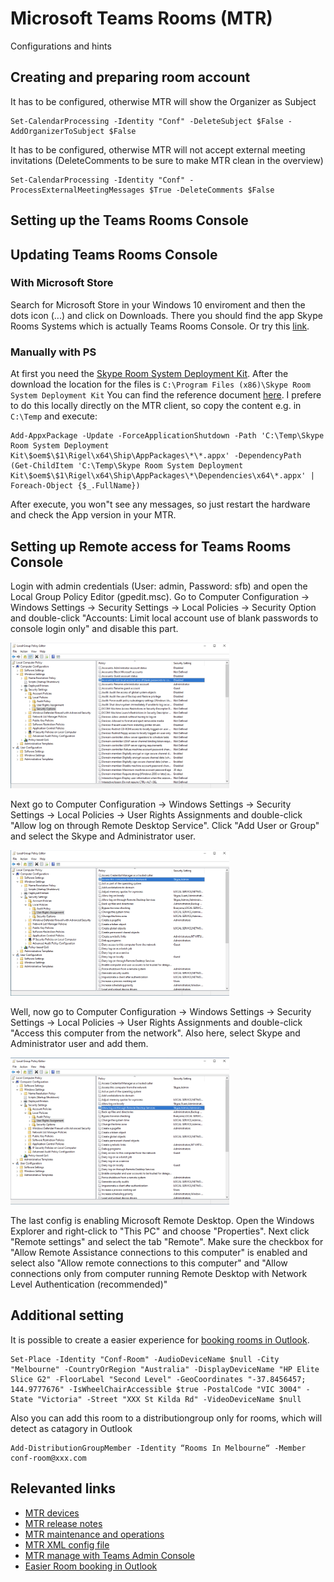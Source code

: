 # Microsoft Teams Rooms (MTR)
Configurations and hints


## Creating and preparing room account
It has to be configured, otherwise MTR will show the Organizer as Subject
```
Set-CalendarProcessing -Identity "Conf" -DeleteSubject $False -AddOrganizerToSubject $False
```
It has to be configured, otherwise MTR will not accept external meeting invitations (DeleteComments to be sure to make MTR clean in the overview) 
```
Set-CalendarProcessing -Identity "Conf" -ProcessExternalMeetingMessages $True -DeleteComments $False
```


## Setting up the Teams Rooms Console

## Updating Teams Rooms Console

### With Microsoft Store
Search for Microsoft Store in your Windows 10 enviroment and then the dots icon (...) and click on Downloads. 
There you should find the app Skype Rooms Systems which is actually Teams Rooms Console. Or try this [link](https://www.microsoft.com/en-us/p/skype-room-system/9nblggh5799l?).

### Manually with PS
At first you need the [Skype Room System Deployment Kit](https://go.microsoft.com/fwlink/?linkid=851168). 
After the download the location for the files is `C:\Program Files (x86)\Skype Room System Deployment Kit`
You can find the reference document [here](https://docs.microsoft.com/en-us/microsoftteams/rooms/rooms-operations#to-update-using-powershell).
I prefere to do this locally directly on the MTR client, so copy the content e.g. in `C:\Temp` and execute:
```
Add-AppxPackage -Update -ForceApplicationShutdown -Path 'C:\Temp\Skype Room System Deployment Kit\$oem$\$1\Rigel\x64\Ship\AppPackages\*\*.appx' -DependencyPath (Get-ChildItem 'C:\Temp\Skype Room System Deployment Kit\$oem$\$1\Rigel\x64\Ship\AppPackages\*\Dependencies\x64\*.appx' | Foreach-Object {$_.FullName})
```
After execute, you won"t see any messages, so just restart the hardware and check the App version in your MTR.

## Setting up Remote access for Teams Rooms Console
Login with admin credentials (User: admin, Password: sfb) and open the Local Group Policy Editor (gpedit.msc).
Go to Computer Configuration -> Windows Settings -> Security Settings -> Local Policies -> Security Option and double-click "Accounts: Limit local account use of blank passwords to console login only" and disable this part.

<img src="images/1-limit-local-account.png" width="350">

Next go to Computer Configuration -> Windows Settings -> Security Settings -> Local Policies -> User Rights Assignments and double-click "Allow log on through Remote Desktop Service". Click "Add User or Group" and select the Skype and Administrator user.

<img src="images/2-access-this-computer.png" width="350">

Well, now go to Computer Configuration -> Windows Settings -> Security Settings -> Local Policies -> User Rights Assignments and double-click "Access this computer from the network". Also here, select Skype and Administrator user and add them.

<img src="images/3-allow-log-on-through-RDS.png" width="350">


The last config is enabling Microsoft Remote Desktop. Open the Windows Explorer and right-click to "This PC" and choose "Properties". Next click "Remote settings" and select the tab "Remote". 
Make sure the checkbox for "Allow Remote Assistance connections to this computer" is enabled and select also "Allow remote connections to this computer" and "Allow connections only from computer running Remote Desktop with Network Level Authentication (recommended)"


## Additional setting
It is possible to create a easier experience for [booking rooms in Outlook](https://techcommunity.microsoft.com/t5/exchange-team-blog/easier-room-booking-in-outlook-on-the-web/ba-p/743349).
```
Set-Place -Identity "Conf-Room" -AudioDeviceName $null -City "Melbourne" -CountryOrRegion "Australia" -DisplayDeviceName "HP Elite Slice G2" -FloorLabel "Second Level" -GeoCoordinates "-37.8456457; 144.9777676" -IsWheelChairAccessible $true -PostalCode "VIC 3004" -State "Victoria" -Street "XXX St Kilda Rd" -VideoDeviceName $null
```
Also you can add this room to a distributiongroup only for rooms, which will detect as catagory in Outlook
```
Add-DistributionGroupMember -Identity “Rooms In Melbourne“ -Member conf-room@xxx.com
```



## Relevanted links
* [MTR devices](https://www.microsoft.com/en-us/microsoft-365/microsoft-teams/across-devices/devices) 
* [MTR release notes](https://docs.microsoft.com/en-us/microsoftteams/rooms/rooms-release-note) 
* [MTR maintenance and operations](https://docs.microsoft.com/en-us/microsoftteams/rooms/rooms-operations#RemotePS) 
* [MTR XML config file](https://docs.microsoft.com/en-us/MicrosoftTeams/rooms/xml-config-file) 
* [MTR manage with Teams Admin Console](https://docs.microsoft.com/en-us/MicrosoftTeams/rooms/rooms-manage#updating-the-microsoft-teams-rooms-os-and-microsoft-teams-rooms-application)
* [Easier Room booking in Outlook](https://techcommunity.microsoft.com/t5/exchange-team-blog/easier-room-booking-in-outlook-on-the-web/ba-p/743349)
